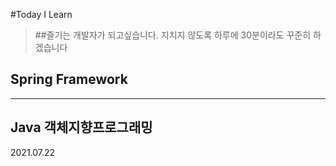 #Today I Learn
> ##즐기는 개발자가 되고싶습니다. 지치지 않도록 하루에 30분이라도 꾸준히 하겠습니다
## Spring Framework

------------------
## Java 객체지향프로그래밍

2021.07.22
